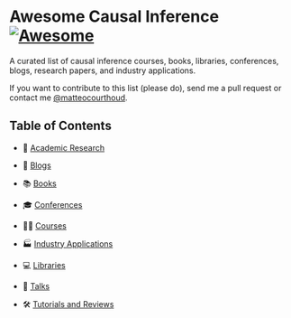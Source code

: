 # Awesome Causal Inference  [![Awesome](https://cdn.rawgit.com/sindresorhus/awesome/d7305f38d29fed78fa85652e3a63e154dd8e8829/media/badge.svg)](https://github.com/sindresorhus/awesome)

A curated list of causal inference courses, books, libraries, conferences, blogs, research papers, and industry applications.

If you want to contribute to this list (please do), send me a pull request or contact me [@matteocourthoud](https://twitter.com/matteocourthoud). 

## Table of Contents

- 🔬 [Academic Research](https://github.com/matteocourthoud/awesome-causal-inference/blob/main/academic-research.md)

- 📝 [Blogs](https://github.com/matteocourthoud/awesome-causal-inference/blob/main/blogs.md)

- 📚 [Books](https://github.com/matteocourthoud/awesome-causal-inference/blob/main/books.md)

- 🎓 [Conferences](https://github.com/matteocourthoud/awesome-causal-inference/blob/main/conferences.md)

- 🧑‍🏫 [Courses](https://github.com/matteocourthoud/awesome-causal-inference/blob/main/courses.md)

- 🏭 [Industry Applications](https://github.com/matteocourthoud/awesome-causal-inference/blob/main/industry-applications.md)

- 💻 [Libraries](https://github.com/matteocourthoud/awesome-causal-inference/blob/main/libraries.md)

- 💬 [Talks](https://github.com/matteocourthoud/awesome-causal-inference/blob/main/talks.md)

- 🛠️ [Tutorials and Reviews](https://github.com/matteocourthoud/awesome-causal-inference/blob/main/tutorials-and-reviews.md)
